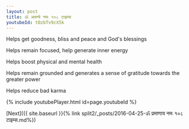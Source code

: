 ```yaml
---
layout: post
title: ॐ अग्रण्ये नमः १०८ टाइम्स
youtubeId: tOzbTv9cX5k
---
```

 
 
Helps get goodness, bliss and peace and God's blessings
 
Helps remain focused, help generate inner energy 
 
Helps boost physical and mental health 
 
Helps remain grounded and generates a sense of gratitude towards the greater power 
 
Helps reduce bad karma
 
 
 
 


{% include youtubePlayer.html id=page.youtubeId %}
 
[Next]({{ site.baseurl }}{% link  split2/_posts/2016-04-25-ॐ प्रमाणाय नमः १०८ टाइम्स.md%})
 

